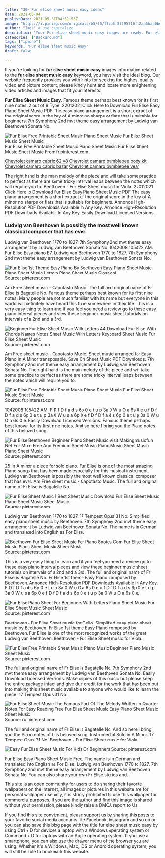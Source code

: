 ```yaml
---
title: "30+ Fur elise sheet music easy ideas"
date: 2021-06-04
publishDate: 2021-05-30T04:51:53Z
image: "https://i.pinimg.com/originals/b5/f5/ff/b5f5ff95716f12aa5baa0bef30eea96a.png"
author: "Ines" # use capitalize
description: "Your Fur elise sheet music easy images are ready. Fur elise sheet music easy are a topic that is being searched for and liked by netizens now. You can Get the Fur elise sheet music easy files here. Get all free photos and vectors."
categories: ["Background"]
tags: ["iphone"]
keywords: "Fur elise sheet music easy"
draft: false

---
```


If you're looking for **fur elise sheet music easy** images information related to the **fur elise sheet music easy** keyword, you have visit the ideal  blog.  Our website frequently  provides you with  hints  for seeking  the highest  quality video and picture  content, please kindly hunt and locate more enlightening video articles and images  that fit your interests.

**Fur Elise Sheet Music Easy**. Famous theme perhaps best known for its first nine notes. 2 out of 9 Type. 22012021 Click Here to Download Fur Elise Easy Piano Sheet Music PDF The easy piano arrangement is a short extract of the original score in the key of A minor no sharps or flats that is suitable for beginners. 7th Symphony 2nd mvt theme easy arrangement by Ludwig van Beethoven Sonata No.

![Fur Elise Free Printable Sheet Music Piano Sheet Music Fur Elise Sheet Music Sheet Music](https://i.pinimg.com/originals/f6/57/d5/f657d5e7369ec09594cefe628708890b.gif "Fur Elise Free Printable Sheet Music Piano Sheet Music Fur Elise Sheet Music Sheet Music")
Fur Elise Free Printable Sheet Music Piano Sheet Music Fur Elise Sheet Music Sheet Music From fr.pinterest.com

[Chevrolet camaro cabrio 62 v8](/chevrolet-camaro-cabrio-62-v8/)
[Chevrolet camaro bumblebee body kit](/chevrolet-camaro-bumblebee-body-kit/)
[Chevrolet camaro cabrio bazar](/chevrolet-camaro-cabrio-bazar/)
[Chevrolet camaro bumblebee year](/chevrolet-camaro-bumblebee-year/)

The right hand is the main melody of the piece and will take some practice to perfect as there are some tricky interval leaps between the notes which will require you to. Beethoven - Fur Elise Sheet music for Viola. 22012021 Click Here to Download Fur Elise Easy Piano Sheet Music PDF The easy piano arrangement is a short extract of the original score in the key of A minor no sharps or flats that is suitable for beginners. Annonce High-Resolution PDF Downloads Available In Any Key. Annonce High-Resolution PDF Downloads Available In Any Key. Easily Download Licensed Versions.

### Ludvig van Beethoven is possibly the most well known classical composer that has ever.

Ludwig van Beethoven 1770 to 1827. 7th Symphony 2nd mvt theme easy arrangement by Ludwig van Beethoven Sonata No. 1042008 105422 AM. Fur Elise Easy piano E7. Ludwig van Beethoven 1770 to 1827. 7th Symphony 2nd mvt theme easy arrangement by Ludwig van Beethoven Sonata No.


![Fur Elise 1st Theme Easy Piano By Beethoven Easy Piano Sheet Music Piano Sheet Music Letters Piano Sheet Music Classical](https://i.pinimg.com/originals/2a/62/29/2a622998d810d16754782e8ea22cd8ed.gif "Fur Elise 1st Theme Easy Piano By Beethoven Easy Piano Sheet Music Piano Sheet Music Letters Piano Sheet Music Classical")
Source: pinterest.com

Am Free sheet music - Capotasto Music. The full and original name of Fr Elise is Bagatelle No. Famous theme perhaps best known for its first nine notes. Many people are not much familiar with its name but everyone in this world will definitely have heard this tune somewhere in their life. This is a very easy thing to learn and if you feel you need a review go to these easy piano interval pieces and view these beginner music sheet tutorials on intervals of a 2nd and a 3rd.

![Beginner Fur Elise Sheet Music With Letters 44 Download Fur Elise With Chords Names Notes Sheet Music With Letters Keyboard Sheet Music Fur Elise Sheet Music](https://i.pinimg.com/originals/8c/73/4b/8c734b7bbbc8d6da34c693505b2832d0.png "Beginner Fur Elise Sheet Music With Letters 44 Download Fur Elise With Chords Names Notes Sheet Music With Letters Keyboard Sheet Music Fur Elise Sheet Music")
Source: pinterest.com

Am Free sheet music - Capotasto Music. Sheet music arranged for Easy Piano in A Minor transposable. Save On Sheet Music PDF Downloads. 7th Symphony 2nd mvt theme easy arrangement by Ludwig van Beethoven Sonata No. The right hand is the main melody of the piece and will take some practice to perfect as there are some tricky interval leaps between the notes which will require you to.

![Fur Elise Free Printable Sheet Music Piano Sheet Music Fur Elise Sheet Music Sheet Music](https://i.pinimg.com/originals/f6/57/d5/f657d5e7369ec09594cefe628708890b.gif "Fur Elise Free Printable Sheet Music Piano Sheet Music Fur Elise Sheet Music Sheet Music")
Source: fr.pinterest.com

1042008 105422 AM. F D f D f a d s 6p 0 e t u p 3a 0 W u O a 6s 0 e u f D f D f a d s 6p 0 e t u p 3a 0 W u s a 6p 0 e f D f D f a d s 6p 0 e t u p 3a 0 W u O a 6s 0 e. Easily Download Licensed Versions. Famous theme perhaps best known for its first nine notes. And so here I bring you the Piano notes of this beloved song.

![Fur Elise Beethoven Beginner Piano Sheet Music Visit Makingmusicfun Net For More Free And Premium Sheet Music Piano Music Sheet Music Piano Sheet Music](https://i.pinimg.com/originals/18/0b/e4/180be46c04837d806d1161aba4e827f0.png "Fur Elise Beethoven Beginner Piano Sheet Music Visit Makingmusicfun Net For More Free And Premium Sheet Music Piano Music Sheet Music Piano Sheet Music")
Source: pinterest.com

25 in A minor a piece for solo piano. Fur Elise is one of the most amazing Piano songs that has been made especially for this musical instrument. Ludvig van Beethoven is possibly the most well known classical composer that has ever. Am Free sheet music - Capotasto Music. The full and original name of Fr Elise is Bagatelle No.

![Fur Elise Sheet Music 1 Best Sheet Music Download Fur Elise Sheet Music Piano Sheet Music Sheet Music](https://i.pinimg.com/originals/d9/16/f8/d916f84acfdf8258152726c145857fbf.png "Fur Elise Sheet Music 1 Best Sheet Music Download Fur Elise Sheet Music Piano Sheet Music Sheet Music")
Source: pinterest.com

Ludwig van Beethoven 1770 to 1827. 17 Tempest Opus 31 No. Simplified easy piano sheet music by Beethoven. 7th Symphony 2nd mvt theme easy arrangement by Ludwig van Beethoven Sonata No. The name is in German and translated into English as For Elise.

![Beethoven Fur Elise Sheet Music For Piano 8notes Com Fur Elise Sheet Music Piano Sheet Music Sheet Music](https://i.pinimg.com/originals/07/70/c0/0770c0fe173266256bc99164f55691dc.png "Beethoven Fur Elise Sheet Music For Piano 8notes Com Fur Elise Sheet Music Piano Sheet Music Sheet Music")
Source: pinterest.com

This is a very easy thing to learn and if you feel you need a review go to these easy piano interval pieces and view these beginner music sheet tutorials on intervals of a 2nd and a 3rd. The full and original name of Fr Elise is Bagatelle No. Fr Elise 1st theme Easy Piano composed by Beethoven. Annonce High-Resolution PDF Downloads Available In Any Key. F D f D f a d s 6p 0 e t u p 3a 0 W u O a 6s 0 e u f D f D f a d s 6p 0 e t u p 3a 0 W u s a 6p 0 e f D f D f a d s 6p 0 e t u p 3a 0 W u O a 6s 0 e.

![Fur Elise Piano Sheet For Beginners With Letters Piano Sheet Music Fur Elise Sheet Music Sheet Music](https://i.pinimg.com/564x/68/66/7c/68667c7db9119403612162265bc53db6.jpg "Fur Elise Piano Sheet For Beginners With Letters Piano Sheet Music Fur Elise Sheet Music Sheet Music")
Source: pinterest.com

Beethoven - Fur Elise Sheet music for Cello. Simplified easy piano sheet music by Beethoven. Fr Elise 1st theme Easy Piano composed by Beethoven. Fur Elise is one of the most recognized works of the great Ludwig van Beethoven. Beethoven - Fur Elise Sheet music for Viola.

![Fur Elise Free Printable Sheet Music Piano Music Beginner Piano Music Sheet Music](https://i.pinimg.com/originals/46/9a/4f/469a4f0c50fd1e0b72f68b2ac3fac6fc.gif "Fur Elise Free Printable Sheet Music Piano Music Beginner Piano Music Sheet Music")
Source: pinterest.com

The full and original name of Fr Elise is Bagatelle No. 7th Symphony 2nd mvt theme easy arrangement by Ludwig van Beethoven Sonata No. Easily Download Licensed Versions. Make copies of this music but please keep the entire package intact and give due credit for the work that has been put into making this sheet music available to anyone who would like to learn the piece. 17 Tempest Opus 31 No.

![Fur Elise Sheet Music The Famous Part Of The Melody Written In Quarter Notes For Easy Reading Free Fur Elise Sheet Music Easy Piano Sheet Music Sheet Music](https://i.pinimg.com/originals/e8/a6/6e/e8a66e31028ab46d57f0450392a55f5e.gif "Fur Elise Sheet Music The Famous Part Of The Melody Written In Quarter Notes For Easy Reading Free Fur Elise Sheet Music Easy Piano Sheet Music Sheet Music")
Source: ru.pinterest.com

The full and original name of Fr Elise is Bagatelle No. And so here I bring you the Piano notes of this beloved song. Instrumental Solo in A Minor. 17 Tempest Opus 31 No. Beethoven - Fur Elise Sheet music for Viola.

![Easy Fur Elise Sheet Music For Kids Or Beginners](https://i.pinimg.com/originals/b5/f5/ff/b5f5ff95716f12aa5baa0bef30eea96a.png "Easy Fur Elise Sheet Music For Kids Or Beginners")
Source: pinterest.com

Fur Elise Easy Piano Sheet Music Free. The name is in German and translated into English as For Elise. Ludwig van Beethoven 1770 to 1827. 7th Symphony 2nd mvt theme easy arrangement by Ludwig van Beethoven Sonata No. You can also share your own Fr Elise stories and.

This site is an open community for users to do sharing their favorite wallpapers on the internet, all images or pictures in this website are for personal wallpaper use only, it is stricly prohibited to use this wallpaper for commercial purposes, if you are the author and find this image is shared without your permission, please kindly raise a DMCA report to Us.

If you find this site convienient, please support us by sharing this posts to your favorite social media accounts like Facebook, Instagram and so on or you can also save this blog page with the title fur elise sheet music easy by using Ctrl + D for devices a laptop with a Windows operating system or Command + D for laptops with an Apple operating system. If you use a smartphone, you can also use the drawer menu of the browser you are using. Whether it's a Windows, Mac, iOS or Android operating system, you will still be able to bookmark this website.
